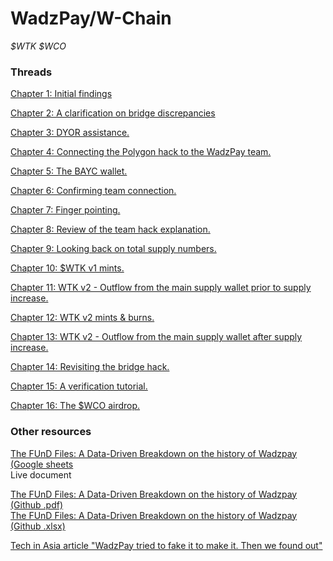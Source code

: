 # WadzPay/W-Chain
  
*$WTK $WCO*  
  
### **Threads**  
[Chapter 1: Initial findings](https://x.com/aUselessChris/status/1834198514248626389)
  
[Chapter 2: A clarification on bridge discrepancies](https://x.com/aUselessChris/status/1834570920893043098)
  
[Chapter 3: DYOR assistance.](https://x.com/aUselessChris/status/1842685678661865720)
  
[Chapter 4: Connecting the Polygon hack to the WadzPay team.](https://x.com/aUselessChris/status/1844664910065680691)
  
[Chapter 5: The BAYC wallet.](https://x.com/aUselessChris/status/1844789135891972114)
  
[Chapter 6: Confirming team connection.](https://x.com/aUselessChris/status/1846691834526863805)
  
[Chapter 7: Finger pointing.](https://x.com/aUselessChris/status/1857398816304992382)
  
[Chapter 8: Review of the team hack explanation.](https://x.com/aUselessChris/status/1857502527186698333)
  
[Chapter 9: Looking back on total supply numbers.](https://x.com/aUselessChris/status/1928401298652647591)
  
[Chapter 10: $WTK v1 mints.](https://x.com/aUselessChris/status/1935293445142364241)
  
[Chapter 11: WTK v2 - Outflow from the main supply wallet prior to supply increase.](https://x.com/aUselessChris/status/1935641773495238717)
  
[Chapter 12: WTK v2 mints & burns.](https://x.com/aUselessChris/status/1936028665323962654)
  
[Chapter 13: WTK v2 - Outflow from the main supply wallet after supply increase.](https://x.com/aUselessChris/status/1937211225982583249)
  
[Chapter 14: Revisiting the bridge hack.](https://x.com/aUselessChris/status/1937591845519049177)
  
[Chapter 15: A verification tutorial.](https://x.com/aUselessChris/status/1942290577237635220)
  
[Chapter 16: The $WCO airdrop.](https://x.com/aUselessChris/status/1945776955711746129)

### **Other resources**  
[The FUnD Files: A Data-Driven Breakdown on the history of Wadzpay (Google sheets](https://docs.google.com/spreadsheets/d/17eV4NUwv9PoVqbVx7EfWneY2_pH1moSHIQPuq5Q7ySI/edit?usp=sharing)  
Live document  
  
[The FUnD Files: A Data-Driven Breakdown on the history of Wadzpay (Github .pdf)](https://github.com/aUselessChris/Investigations/blob/main/Wadzpay%20(W-Chain)/The%20FUnD%20Files-%20A%20Data-Driven%20Breakdown%20on%20the%20history%20of%20Wadzpay.pdf)  
[The FUnD Files: A Data-Driven Breakdown on the history of Wadzpay (Github .xlsx)](https://github.com/aUselessChris/Investigations/blob/main/Wadzpay%20(W-Chain)/The%20FUnD%20Files-%20A%20Data-Driven%20Breakdown%20on%20the%20history%20of%20Wadzpay.xlsx)  
  
[Tech in Asia article "WadzPay tried to fake it to make it. Then we found out"](https://archive.ph/2022.03.29-064948/https://www.techinasia.com/wadzpay-fake)
